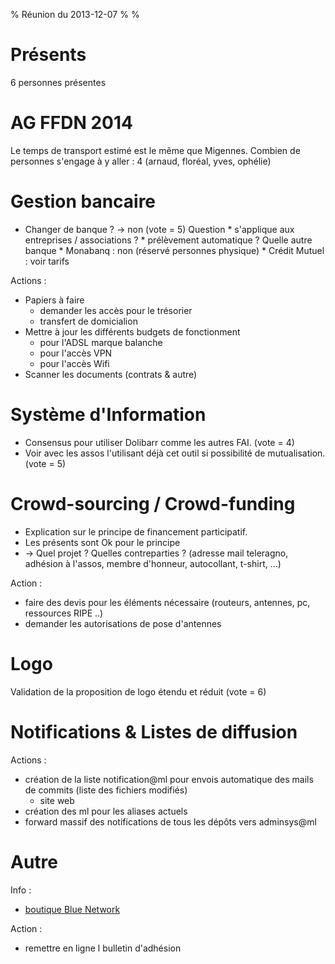 % Réunion du 2013-12-07
% 
% 

# Présents

6 personnes présentes

# AG FFDN 2014 

Le temps de transport estimé est le même que Migennes.
Combien de personnes s'engage à y aller : 4 (arnaud, floréal, yves, ophélie)

# Gestion bancaire

* Changer de banque ? -> non (vote = 5)
	Question
		* s'applique aux entreprises / associations ?
		* prélèvement automatique ?
	Quelle autre banque 
		* Monabanq : non (réservé personnes physique)
		* Crédit Mutuel : voir tarifs

Actions  :
* Papiers à faire
	* demander les accès pour le trésorier
	* transfert de domicialion
* Mettre à jour les différents budgets de fonctionment
	* pour l'ADSL marque balanche
	* pour l'accès VPN
	* pour l'accès Wifi
* Scanner les documents (contrats & autre)

# Système d'Information

* Consensus pour utiliser Dolibarr comme les autres FAI. (vote = 4)
* Voir avec les assos l'utilisant déjà cet outil si possibilité de mutualisation. (vote = 5)

# Crowd-sourcing / Crowd-funding

* Explication sur le principe de financement participatif.
* Les présents sont Ok pour le principe
* -> Quel projet ? Quelles contreparties ? (adresse mail teleragno, adhésion à l'assos, membre d'honneur, autocollant, t-shirt, ...)

Action :

* faire des devis pour les éléments nécessaire (routeurs, antennes, pc, ressources RIPE ..)
* demander les autorisations de pose d'antennes

# Logo

Validation de la proposition de logo étendu et réduit (vote = 6)

# Notifications & Listes de diffusion

Actions : 
* création de la liste notification@ml pour envois automatique des mails de commits (liste des fichiers modifiés)
	* site web
* création des ml pour les aliases actuels
* forward massif des notifications de tous les dépôts vers adminsys@ml

# Autre

Info :
* [boutique Blue Network](http://boutique.bluenetech.com)

Action :
* remettre en ligne l bulletin d'adhésion

